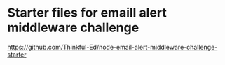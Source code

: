 Starter files for emaill alert middleware challenge
===================================================

https://github.com/Thinkful-Ed/node-email-alert-middleware-challenge-starter
